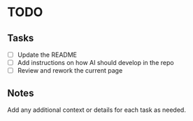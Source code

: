 # TODO

## Tasks

- [ ] Update the README
- [ ] Add instructions on how AI should develop in the repo
- [ ] Review and rework the current page

## Notes

Add any additional context or details for each task as needed.
